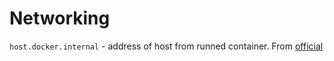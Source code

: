 # Networking

`host.docker.internal` - address of host from runned container. From [official](https://docs.docker.com/desktop/networking/#i-want-to-connect-from-a-container-to-a-service-on-the-host)
